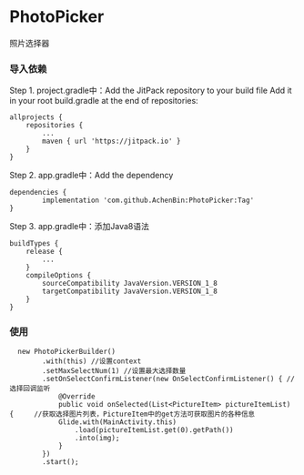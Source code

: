 # PhotoPicker
照片选择器

### 导入依赖

Step 1. project.gradle中：Add the JitPack repository to your build file
Add it in your root build.gradle at the end of repositories:

	allprojects {
		repositories {
			...
			maven { url 'https://jitpack.io' }
		}
	}
Step 2. app.gradle中：Add the dependency

	dependencies {
	        implementation 'com.github.AchenBin:PhotoPicker:Tag'
	}

Step 3. app.gradle中：添加Java8语法

	buildTypes {
		release {
		 	...
		}
		compileOptions {
		    sourceCompatibility JavaVersion.VERSION_1_8
		    targetCompatibility JavaVersion.VERSION_1_8
		}
	}

### 使用
	  new PhotoPickerBuilder()
			.with(this)	//设置context
			.setMaxSelectNum(1)	//设置最大选择数量
			.setOnSelectConfirmListener(new OnSelectConfirmListener() {	//选择回调监听
			    @Override
			    public void onSelected(List<PictureItem> pictureItemList) {		//获取选择图片列表，PictureItem中的get方法可获取图片的各种信息
				Glide.with(MainActivity.this)
					.load(pictureItemList.get(0).getPath())
					.into(img);
			    }
			})
			.start();
